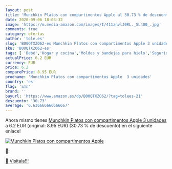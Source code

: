 ```yaml
---
layout: post
title: 'Munchkin Platos con compartimentos Apple al 30.73 % de descuento'
date: 2020-09-06 18:03:32
image: 'https://m.media-amazon.com/images/I/411znvlJ0RL._SL400_.jpg'
comments: true
category: ofertas
author: 'tole.es'
slug: 'B00QTXZO62-es Munchkin Platos con compartimentos Apple 3 unidades'
sku: 'B00QTXZO62-es'
tags: [ 'Bebé','Hogar y cocina','Moldes y bandejas para hielo','Seguridad','Utensilios de bar','Utensilios de cocina','Vigilabebés','munchkin', ]
actualPrice: 6.2 EUR
currency: EUR
price: 6.2
comparePrice: 8.95 EUR
prodname: 'Munchkin Platos con compartimentos Apple  3 unidades'
country: 'es'
flag: '🇪🇸'
brand: ''
buyurl: 'https://www.amazon.es/dp/B00QTXZO62/?tag=tolees-21'
descuento: '30.73'
average: '6.636666666666667'
---
```


Ahora mismo tienes [Munchkin Platos con compartimentos Apple  3 unidades](https://www.amazon.es/dp/B00QTXZO62/?tag=tolees-21) a 6.2 EUR (original: 8.95 EUR) (30.73 %  de descuento) en el siguiente enlace!

[![Munchkin Platos con compartimentos Apple](https://m.media-amazon.com/images/I/411znvlJ0RL._SL400_.jpg)](https://www.amazon.es/dp/B00QTXZO62/?tag=tolees-21)

🔎:


[🛒 Visítala!!!](https://www.amazon.es/dp/B00QTXZO62/?tag=tolees-21)
